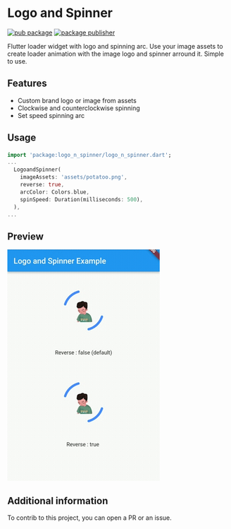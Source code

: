 # Logo and Spinner

[![pub package](https://img.shields.io/pub/v/logo_n_spinner.svg)](https://pub.dev/packages/logo_n_spinner)
[![package publisher](https://img.shields.io/pub/publisher/logo_n_spinner.svg)](https://pub.dev/publishers/pmatatias.dev/packages)

Flutter loader widget with logo and spinning arc. Use your image assets to create loader animation with the image logo and spinner arround it. Simple to use.

## Features

- Custom brand logo or image from assets
- Clockwise and counterclockwise spinning
- Set speed spinning arc

## Usage

```dart
import 'package:logo_n_spinner/logo_n_spinner.dart';
...
  LogoandSpinner(
    imageAssets: 'assets/potatoo.png',
    reverse: true,
    arcColor: Colors.blue,
    spinSpeed: Duration(milliseconds: 500),
  ),
...
```

## Preview

<img src="https://raw.githubusercontent.com/pmatatias/logo-n-spinner/master/assets/preview.gif" alt="img prev" title="img prev">

## Additional information

To contrib to this project, you can open a PR or an issue.
